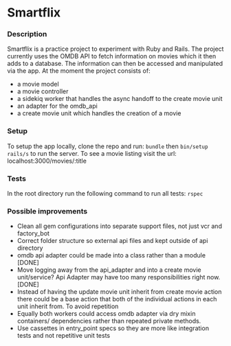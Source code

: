 # Smartflix

### Description ###

Smartflix is a practice project to experiment with Ruby and Rails. The project currently uses the OMDB API to fetch information on movies which it then adds to a database. The information can then be accessed and manipulated via the app. At the moment the project consists of:
 * a movie model
 * a movie controller
 * a sidekiq worker that handles the async handoff to the create movie unit
 * an adapter for the omdb_api
 * a create movie unit which handles the creation of a movie

### Setup ###

To setup the app locally, clone the repo and run:
``bundle``
then
``bin/setup rails/s`` to run the server. To see a movie listing visit the url: localhost:3000/movies/:title

### Tests ###
In the root directory run the following command to run all tests:
``rspec``

### Possible improvements ###

* Clean  all gem configurations into separate support files, not just vcr and factory_bot
* Correct folder structure so external api files and kept outside of api directory
* omdb api adapter could be made into a class rather than a module [DONE]
* Move logging away from the api_adapter and into a create movie unit/service? Api Adapter may have too many responsibilities right now. [DONE]
* Instead of having the update movie unit inherit from create movie action there could be a base action that both of the individual actions in each unit inherit from. To avoid repetition
* Equally both workers could access omdb adapter via dry mixin containers/ dependencies rather than repeated private methods.
* Use cassettes in entry_point specs so they are more like integration tests and not repetitive unit tests
